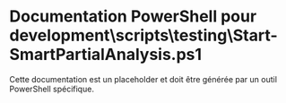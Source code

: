 # Documentation PowerShell pour development\scripts\testing\Start-SmartPartialAnalysis.ps1

Cette documentation est un placeholder et doit être générée par un outil PowerShell spécifique.
